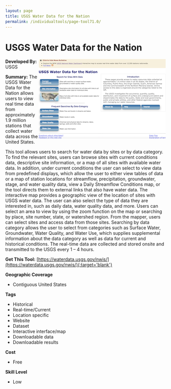 ```yaml
---
layout: page
title: USGS Water Data for the Nation
permalink: /individualtools/page-tool71.0/
---
```

# USGS Water Data for the Nation

<img src="/images/scaled_250_400/TOOLID_71.0_ScreenCapture-1.png" style="max-height:250px;max-width:400;" align="right"/>

**Developed By:** USGS

**Summary:** The USGS Water Data for the Nation allows users to view real time data from approximately 1.9 million stations that collect water data across the United States.

This tool allows users to search for water data by sites or by data category. To find the relevant sites, users can browse sites with current conditions data, descriptive site information, or a map of all sites with available water data. In addition, under current conditions the user can select to view data from predefined displays, which allow the user to either view tables of data or a map of station locations for streamflow, precipitation, groundwater, stage, and water quality data, view a Daily Streamflow Conditions map, or the tool directs them to external links that also have water data. The interactive map provides a geographic view of the location of sites with USGS water data.  The user can also select the type of data they are interested in, such as daily data, water quality data, and more. Users can select an area to view by using the zoom function on the map or searching by place, site number, state, or watershed region.  From the mapper, users can select sites and access data from those sites. Searching by data category allows the user to select from categories such as Surface Water, Groundwater, Water Quality, and Water Use, which supplies supplemental information about the data category as well as data for current and historical conditions.  The real-time data are collected and stored onsite and transmitted to the USGS every 1 – 4 hours. 

**Get This Tool:** [https://waterdata.usgs.gov/nwis/](https://waterdata.usgs.gov/nwis/){:target='blank'}

**Geographic Coverage**

* Contiguous United States

**Tags**

*  Historical 
*  Real-time/Current
*  Location specific
*  Website
*  Dataset
*  Interactive interface/map
*  Downloadable data
*  Downloadable results

**Cost**

* Free

**Skill Level**

* Low
